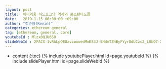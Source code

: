 ```yaml
---
layout: post
title:  이더리움 하드포크의 역사와 콘스탄티노플
date:   2019-1-15 00:00:00 +09:00
author: "정순형(Kevin)"
categories: ethereum general
tag: [ethereum, general, core]
youtubeId : Mlzx0QJU6S0
slideWebId : 2PACX-1vRALpQEOavcouwedMmKS3J-SHdmTZhByFYyrDdUCzc2_L0bQ7-XIjahJiP8tNSe9gmpgcIJM9z_-dN2
---
```

* content
{:toc}
{% include youtubePlayer.html id=page.youtubeId %}
{% include slidePlayer.html id=page.slideWebId %}
